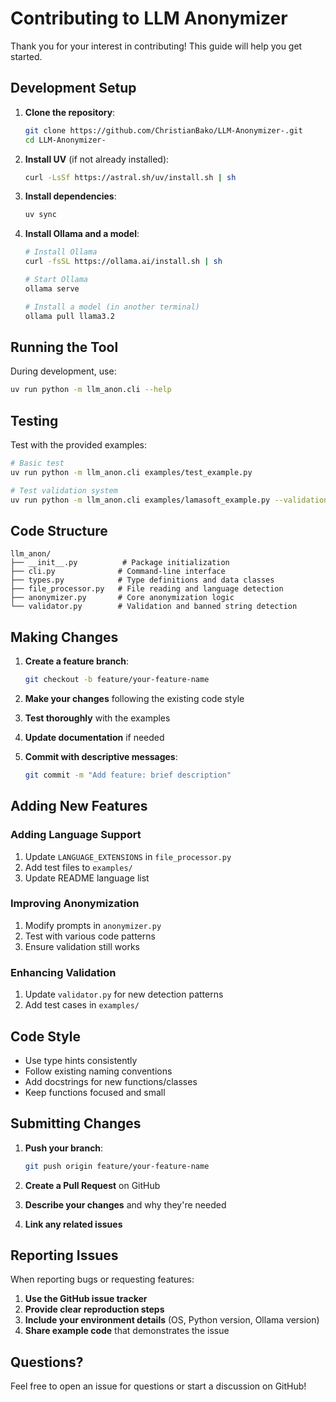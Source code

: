 # Contributing to LLM Anonymizer

Thank you for your interest in contributing! This guide will help you get started.

## Development Setup

1. **Clone the repository**:
   ```bash
   git clone https://github.com/ChristianBako/LLM-Anonymizer-.git
   cd LLM-Anonymizer-
   ```

2. **Install UV** (if not already installed):
   ```bash
   curl -LsSf https://astral.sh/uv/install.sh | sh
   ```

3. **Install dependencies**:
   ```bash
   uv sync
   ```

4. **Install Ollama and a model**:
   ```bash
   # Install Ollama
   curl -fsSL https://ollama.ai/install.sh | sh
   
   # Start Ollama
   ollama serve
   
   # Install a model (in another terminal)
   ollama pull llama3.2
   ```

## Running the Tool

During development, use:
```bash
uv run python -m llm_anon.cli --help
```

## Testing

Test with the provided examples:
```bash
# Basic test
uv run python -m llm_anon.cli examples/test_example.py

# Test validation system
uv run python -m llm_anon.cli examples/lamasoft_example.py --validation-config examples/banned_strings.txt -v
```

## Code Structure

```
llm_anon/
├── __init__.py          # Package initialization
├── cli.py              # Command-line interface
├── types.py            # Type definitions and data classes
├── file_processor.py   # File reading and language detection
├── anonymizer.py       # Core anonymization logic
└── validator.py        # Validation and banned string detection
```

## Making Changes

1. **Create a feature branch**:
   ```bash
   git checkout -b feature/your-feature-name
   ```

2. **Make your changes** following the existing code style

3. **Test thoroughly** with the examples

4. **Update documentation** if needed

5. **Commit with descriptive messages**:
   ```bash
   git commit -m "Add feature: brief description"
   ```

## Adding New Features

### Adding Language Support

1. Update `LANGUAGE_EXTENSIONS` in `file_processor.py`
2. Add test files to `examples/`
3. Update README language list

### Improving Anonymization

1. Modify prompts in `anonymizer.py`
2. Test with various code patterns
3. Ensure validation still works

### Enhancing Validation

1. Update `validator.py` for new detection patterns
2. Add test cases in `examples/`

## Code Style

- Use type hints consistently
- Follow existing naming conventions
- Add docstrings for new functions/classes
- Keep functions focused and small

## Submitting Changes

1. **Push your branch**:
   ```bash
   git push origin feature/your-feature-name
   ```

2. **Create a Pull Request** on GitHub

3. **Describe your changes** and why they're needed

4. **Link any related issues**

## Reporting Issues

When reporting bugs or requesting features:

1. **Use the GitHub issue tracker**
2. **Provide clear reproduction steps**
3. **Include your environment details** (OS, Python version, Ollama version)
4. **Share example code** that demonstrates the issue

## Questions?

Feel free to open an issue for questions or start a discussion on GitHub!
